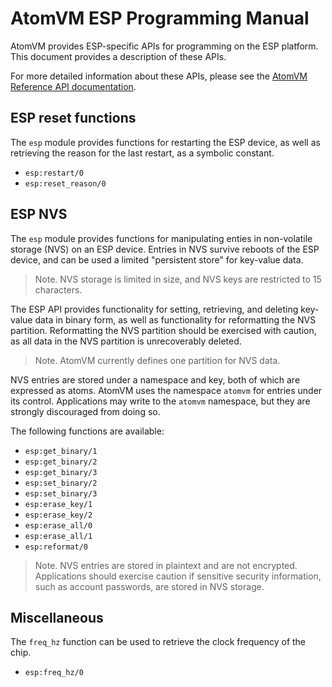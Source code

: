 # AtomVM ESP Programming Manual

AtomVM provides ESP-specific APIs for programming on the ESP platform.  This document provides a description of these APIs.

For more detailed information about these APIs, please see the [AtomVM Reference API documentation](ref/eavmlib/index.html).

## ESP reset functions

The `esp` module provides functions for restarting the ESP device, as well as retrieving the reason
for the last restart, as a symbolic constant.

* `esp:restart/0`
* `esp:reset_reason/0`

## ESP NVS

The `esp` module provides functions for manipulating enties in non-volatile storage (NVS) on an ESP device.  Entries in NVS survive reboots of the ESP device, and can be used a limited "persistent store" for key-value data.

> Note.  NVS storage is limited in size, and NVS keys are restricted to 15 characters.

The ESP API provides functionality for setting, retrieving, and deleting key-value data in binary form, as well as functionality for reformatting the NVS partition.  Reformatting the NVS partition should be exercised with caution, as all data in the NVS partition is unrecoverably deleted.

> Note. AtomVM currently defines one partition for NVS data.

NVS entries are stored under a namespace and key, both of which are expressed as atoms.  AtomVM uses the namespace `atomvm` for entries under its control.  Applications may write to the `atomvm` namespace, but they are strongly discouraged from doing so.

The following functions are available:

* `esp:get_binary/1`
* `esp:get_binary/2`
* `esp:get_binary/3`
* `esp:set_binary/2`
* `esp:set_binary/3`
* `esp:erase_key/1`
* `esp:erase_key/2`
* `esp:erase_all/0`
* `esp:erase_all/1`
* `esp:reformat/0`

> Note.  NVS entries are stored in plaintext and are not encrypted.  Applications should exercise caution if sensitive security information, such as account passwords, are stored in NVS storage.

## Miscellaneous

The `freq_hz` function can be used to retrieve the clock frequency of the chip.

* `esp:freq_hz/0`

